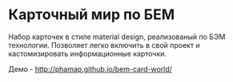 # Карточный мир по БЕМ

Набор карточек в стиле material design, реализованый по БЭМ технологии.
Позволяет легко включить в свой проект и кастомизировать информационные карточки.

Демо - http://phamap.github.io/bem-card-world/

